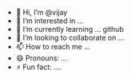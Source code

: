 - 👋 Hi, I’m @vijay
- 👀 I’m interested in ...
- 🌱 I’m currently learning ... github
- 💞️ I’m looking to collaborate on ...
- 📫 How to reach me ...
- 😄 Pronouns: ...
- ⚡ Fun fact: ....

<!---
vijaykannan21/vijaykannan21 is a ✨ special ✨ repository because its `README.md` (this file) appears on your GitHub profile.
You can click the Preview link to take a look at your changes.
--->
